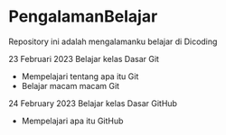 # PengalamanBelajar
Repository ini adalah mengalamanku belajar di Dicoding

23 Februari 2023
Belajar kelas Dasar Git
- Mempelajari tentang apa itu Git
- Belajar macam macam Git

24 February 2023
Belajar kelas Dasar GitHub
- Mempelajari apa itu GitHub
